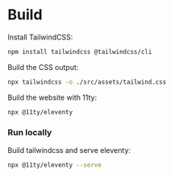 # Build

Install TailwindCSS:

```sh
npm install tailwindcss @tailwindcss/cli
```

Build the CSS output:

```sh
npx tailwindcss -o ./src/assets/tailwind.css
```

Build the website with 11ty:

```sh
npx @11ty/eleventy
```

### Run locally

Build tailwindcss and serve eleventy:

```sh
npx @11ty/eleventy --serve
```
